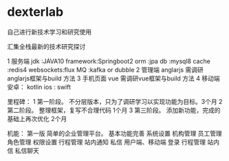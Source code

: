 # dexterlab
自己进行新技术学习和研究使用

汇集全栈最新的技术研究探讨

1 服务端
  jdk       :JAVA10
  framework:Springboot2
  orm       :jpa
  db        :mysql8
  cache     :redis4
  websockets:flux
  MQ        :kafka or dubble
2 管理端 
  anglarjs  需调研anglarjs框架与build 方法
3 手机页面
  vue  需调研vue框架与build 方法
4 移动端
  安卓： kotlin 
  ios : swift

里程碑：
  1 第一阶段。 不分层版本，只为了调研学习以实现功能为目标。3个月
  2 第二阶段。 整理框架，复写不合理代码                  1个月
  3 第三阶段。 添加新功能，完成的基础上再次优化           2个月
  
机能：
  第一版
    简单的企业管理平台。 基本功能完善
      系统设置
      机构管理
      员工管理
      角色管理
      权限设置
      行程管理
      站内通知
      私信
    用户端、移动端
      登录
      行程管理
      站内信
      私信聊天
    
